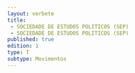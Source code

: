 ```yaml
---
layout: verbete
title:
 - SOCIEDADE DE ESTUDOS POLITICOS (SEP)
 - SOCIEDADE DE ESTUDOS POLITICOS (SEP)
published: true
edition: 1  
type: T
subtype: Movimentos
---
```


